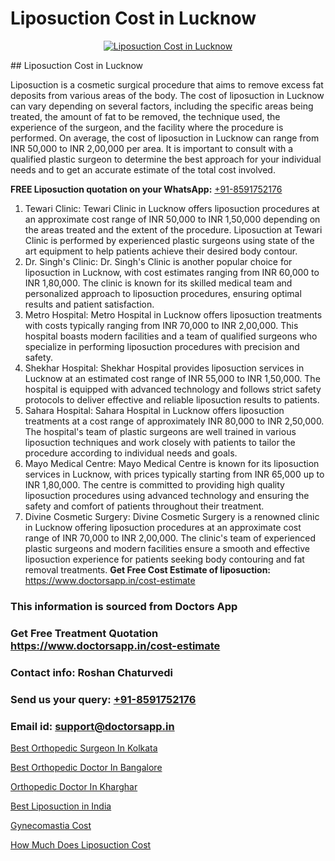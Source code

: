 # Liposuction Cost in Lucknow

<p align="center">
  <a href="https://doctorsapp.co.in/uploads/treatment_image/liposuction.jpg">
    <img src="https://doctorsapp.co.in/treatment/liposuction" alt="Liposuction Cost in Lucknow">
  </a>
</p>
## Liposuction Cost in Lucknow

Liposuction is a cosmetic surgical procedure that aims to remove excess fat deposits from various areas of the body. The cost of liposuction in Lucknow can vary depending on several factors, including the specific areas being treated, the amount of fat to be removed, the technique used, the experience of the surgeon, and the facility where the procedure is performed. On average, the cost of liposuction in Lucknow can range from INR 50,000 to INR 2,00,000 per area. It is important to consult with a qualified plastic surgeon to determine the best approach for your individual needs and to get an accurate estimate of the total cost involved.

**FREE Liposuction quotation on your WhatsApp:**  [+91-8591752176](https://api.whatsapp.com/send?phone=8591752176)

1) Tewari Clinic: Tewari Clinic in Lucknow offers liposuction procedures at an approximate cost range of INR 50,000 to INR 1,50,000 depending on the areas treated and the extent of the procedure. Liposuction at Tewari Clinic is performed by experienced plastic surgeons using state of the art equipment to help patients achieve their desired body contour.
2) Dr. Singh's Clinic: Dr. Singh's Clinic is another popular choice for liposuction in Lucknow, with cost estimates ranging from INR 60,000 to INR 1,80,000. The clinic is known for its skilled medical team and personalized approach to liposuction procedures, ensuring optimal results and patient satisfaction.
3) Metro Hospital: Metro Hospital in Lucknow offers liposuction treatments with costs typically ranging from INR 70,000 to INR 2,00,000. This hospital boasts modern facilities and a team of qualified surgeons who specialize in performing liposuction procedures with precision and safety.
4) Shekhar Hospital: Shekhar Hospital provides liposuction services in Lucknow at an estimated cost range of INR 55,000 to INR 1,50,000. The hospital is equipped with advanced technology and follows strict safety protocols to deliver effective and reliable liposuction results to patients.
5) Sahara Hospital: Sahara Hospital in Lucknow offers liposuction treatments at a cost range of approximately INR 80,000 to INR 2,50,000. The hospital's team of plastic surgeons are well trained in various liposuction techniques and work closely with patients to tailor the procedure according to individual needs and goals.
6) Mayo Medical Centre: Mayo Medical Centre is known for its liposuction services in Lucknow, with prices typically starting from INR 65,000 up to INR 1,80,000. The centre is committed to providing high quality liposuction procedures using advanced technology and ensuring the safety and comfort of patients throughout their treatment.
7) Divine Cosmetic Surgery: Divine Cosmetic Surgery is a renowned clinic in Lucknow offering liposuction procedures at an approximate cost range of INR 70,000 to INR 2,00,000. The clinic's team of experienced plastic surgeons and modern facilities ensure a smooth and effective liposuction experience for patients seeking body contouring and fat removal treatments.
**Get Free Cost Estimate of liposuction:** https://www.doctorsapp.in/cost-estimate

### This information is sourced from Doctors App 
### Get Free Treatment Quotation https://www.doctorsapp.in/cost-estimate
### Contact info: Roshan Chaturvedi 
### Send us your query: [+91-8591752176](https://api.whatsapp.com/send?phone=8591752176) 
### Email id: support@doctorsapp.in

[Best Orthopedic Surgeon In Kolkata](https://www.linkedin.com/pulse/best-orthopedic-surgeon-kolkata-doctorsapp-united-arab-emirates-3hpee?trackingId=vSg%2BrcX2M2Pe9M%2FOBjvCOg%3D%3D&lipi=urn%3Ali%3Apage%3Ad_flagship3_company_admin%3BSXrbBuk4SwWZ8nIcZ2zSvw%3D%3D)

[Best Orthopedic Doctor In Bangalore](https://www.linkedin.com/pulse/best-orthopedic-doctor-bangalore-doctorsapp-united-arab-emirates-dn6ke?trackingId=lzz3wq6eLeDZAKWpJ7keQg%3D%3D&lipi=urn%3Ali%3Apage%3Ad_flagship3_company_admin%3Bc8cvKR%2BzQDObJJNC2LloLw%3D%3D)

[Orthopedic Doctor In Kharghar](https://medium.com/@anupkakkar5/orthopedic-doctor-in-kharghar-42e8bfae50f0)

[Best Liposuction in India](https://medium.com/@akashbhatt14/best-liposuction-in-india-36213de65b1d)

[Gynecomastia Cost](https://doctors-apps.github.io/doctorsapp/gynecomastia-cost)

[How Much Does Liposuction Cost](https://doctors-apps.github.io/doctorsapp/how-much-does-liposuction-cost)

